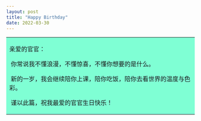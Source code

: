 ```yaml
---
layout: post
title: "Happy Birthday"
date: 2022-03-30
---
```


<table><tr><td bgcolor=#7FFFD4>

亲爱的官官：

​	你常说我不懂浪漫，不懂惊喜，不懂你想要的是什么。

​	新的一岁，我会继续陪你上课，陪你吃饭，陪你去看世界的温度与色彩。

​	谨以此篇，祝我最爱的官官生日快乐！

</td></tr></table>